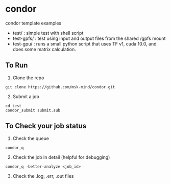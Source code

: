 # condor
condor template examples

- test/ : simple test with shell script
- test-gpfs/ : test using input and output files from the shared /gpfs mount
- test-gpu/ : runs a small python script that uses TF v1, cuda 10.0, and does some matrix calculation.

## To Run

1. Clone the repo

```
git clone https://github.com/msk-mind/condor.git
```

2. Submit a job

```
cd test
condor_submit submit.sub
```

## To Check your job status

1. Check the queue

```
condor_q
```

2. Check the job in detail (helpful for debugging)

```
condor_q -better-analyze <job_id>
```

3. Check the .log, .err, .out files


